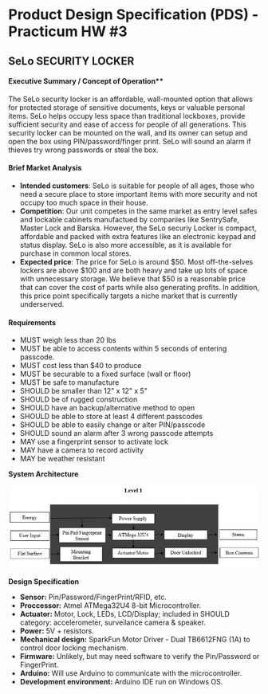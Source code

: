 # Product Design Specification (PDS) - Practicum HW #3

## SeLo SECURITY LOCKER


#### Executive Summary / Concept of Operation**

The SeLo security locker is an affordable, wall-mounted option that allows for protected storage of sensitive documents, keys or valuable personal items. SeLo helps occupy less space than traditional lockboxes, provide sufficient security and ease of access for people of all generations. This security locker can be mounted on the wall, and its owner can setup and open the box using PIN/password/finger print. SeLo will sound an alarm if thieves try wrong passwords or steal the box.

#### Brief Market Analysis
- **Intended customers**: SeLo is suitable for people of all ages, those who need a secure place to store important items with more security and not occupy too much space in their house. 
- **Competition**: Our unit competes in the same market as entry level safes and lockable cabinets manufactued by companies like SentrySafe, Master Lock and Barska. However, the SeLo securiy Locker is compact, affordable and packed with extra features like an electronic keypad and status display. SeLo is also more accessible, as it is available for purchase in common local stores.
- **Expected price**: The price for SeLo is around $50. Most off-the-selves lockers are above $100 and are both heavy and take up lots of space with unnecessary storage. We believe that $50 is a reasonable price that can cover the cost of parts while also generating profits. In addition, this price point specifically targets a niche market that is currently underserved.

#### Requirements

-  MUST weigh less than 20 lbs
-  MUST be able to access contents within 5 seconds of entering passcode.
-  MUST cost less than $40 to produce
-  MUST be securable to a fixed surface (wall or floor)
-  MUST be safe to manufacture
-  SHOULD be smaller than 12" x 12" x 5"
-  SHOULD be of rugged construction
-  SHOULD have an backup/alternative method to open
-  SHOULD be able to store at least 4 different passcodes
-  SHOULD be able to easily change or alter PIN/passcode
-  SHOULD sound an alarm after 3 wrong passcode attempts 
-  MAY use a fingerprint sensor to activate lock
-  MAY have a camera to record activity
-  MAY be weather resistant

**System Architecture**

![level 1 block diagram](images/LockBox.JPG)


**Design Specification**
- **Sensor:** Pin/Password/FingerPrint/RFID, etc.
- **Proccessor:**  Atmel ATMega32U4 8-bit Microcontroller.
- **Actuator:** Motor, Lock, LEDs, LCD/Display; included in SHOULD category: accelerometer, surveilance camera & speaker.
- **Power:** 5V + resistors.
- **Mechanical design:** SparkFun Motor Driver - Dual TB6612FNG (1A) to control door locking mechanism.
- **Firmware:** Unlikely, but may need software to verify the Pin/Password or FingerPrint.
- **Arduino:** Will use Arduino to communicate with the microcontroller.
- **Development environment:** Arduino IDE run on Windows OS.

